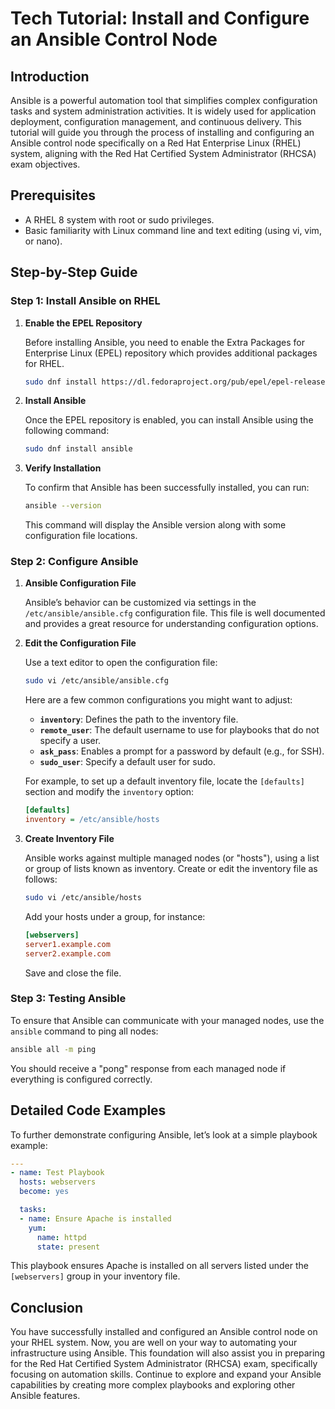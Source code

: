 # Tech Tutorial: Install and Configure an Ansible Control Node

## Introduction

Ansible is a powerful automation tool that simplifies complex configuration tasks and system administration activities. It is widely used for application deployment, configuration management, and continuous delivery. This tutorial will guide you through the process of installing and configuring an Ansible control node specifically on a Red Hat Enterprise Linux (RHEL) system, aligning with the Red Hat Certified System Administrator (RHCSA) exam objectives.

## Prerequisites

- A RHEL 8 system with root or sudo privileges.
- Basic familiarity with Linux command line and text editing (using vi, vim, or nano).

## Step-by-Step Guide

### Step 1: Install Ansible on RHEL

1. **Enable the EPEL Repository**

   Before installing Ansible, you need to enable the Extra Packages for Enterprise Linux (EPEL) repository which provides additional packages for RHEL.

   ```bash
   sudo dnf install https://dl.fedoraproject.org/pub/epel/epel-release-latest-8.noarch.rpm
   ```

2. **Install Ansible**

   Once the EPEL repository is enabled, you can install Ansible using the following command:

   ```bash
   sudo dnf install ansible
   ```

3. **Verify Installation**

   To confirm that Ansible has been successfully installed, you can run:

   ```bash
   ansible --version
   ```
   This command will display the Ansible version along with some configuration file locations.

### Step 2: Configure Ansible

1. **Ansible Configuration File**

   Ansible’s behavior can be customized via settings in the `/etc/ansible/ansible.cfg` configuration file. This file is well documented and provides a great resource for understanding configuration options.

2. **Edit the Configuration File**

   Use a text editor to open the configuration file:

   ```bash
   sudo vi /etc/ansible/ansible.cfg
   ```

   Here are a few common configurations you might want to adjust:

   - **`inventory`**: Defines the path to the inventory file.
   - **`remote_user`**: The default username to use for playbooks that do not specify a user.
   - **`ask_pass`**: Enables a prompt for a password by default (e.g., for SSH).
   - **`sudo_user`**: Specify a default user for sudo.

   For example, to set up a default inventory file, locate the `[defaults]` section and modify the `inventory` option:

   ```ini
   [defaults]
   inventory = /etc/ansible/hosts
   ```

3. **Create Inventory File**

   Ansible works against multiple managed nodes (or "hosts"), using a list or group of lists known as inventory. Create or edit the inventory file as follows:

   ```bash
   sudo vi /etc/ansible/hosts
   ```

   Add your hosts under a group, for instance:

   ```ini
   [webservers]
   server1.example.com
   server2.example.com
   ```

   Save and close the file.

### Step 3: Testing Ansible

To ensure that Ansible can communicate with your managed nodes, use the `ansible` command to ping all nodes:

```bash
ansible all -m ping
```

You should receive a "pong" response from each managed node if everything is configured correctly.

## Detailed Code Examples

To further demonstrate configuring Ansible, let’s look at a simple playbook example:

```yaml
---
- name: Test Playbook
  hosts: webservers
  become: yes

  tasks:
  - name: Ensure Apache is installed
    yum:
      name: httpd
      state: present
```

This playbook ensures Apache is installed on all servers listed under the `[webservers]` group in your inventory file.

## Conclusion

You have successfully installed and configured an Ansible control node on your RHEL system. Now, you are well on your way to automating your infrastructure using Ansible. This foundation will also assist you in preparing for the Red Hat Certified System Administrator (RHCSA) exam, specifically focusing on automation skills. Continue to explore and expand your Ansible capabilities by creating more complex playbooks and exploring other Ansible features.